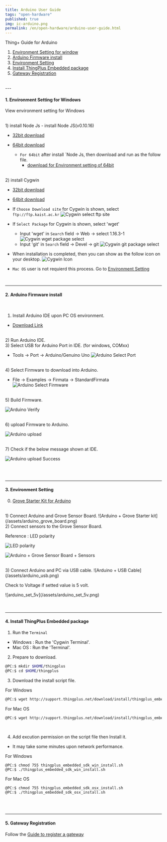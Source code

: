 ```yaml
---
title: Arduino User Guide
tags: "open-hardware"
published: true
img: ic-arduino.png
permalink: /en/open-hardware/arduino-user-guide.html
---
```


Thing+ Guide for Arduino<br/>
<div id='win-setting'></div>

1. [Environment Setting for window](#win-setting)
2. [Arduino Firmware install](#id-firmware)
3. [Environment Setting](#id-setting)
4. [Install ThingPlus Embedded package](#id-package)
5. [Gateway Registration](#id-register)

<br/>
---

#### 1. Environment Setting for Windows 

<p class="dwExpand"> View environment setting for Windows</p>

<br/>
1) install Node Js
- install Node JS(v0.10.16)

- <a href="https://nodejs.org/dist/v0.10.16/node-v0.10.16-x86.msi" target="_blank"> 32bit download</a>
- <a href="https://nodejs.org/dist/v0.10.16/x64/node-v0.10.16-x64.msi" target="_blank"> 64bit download</a>

  - `For 64bit` after install `Node Js, then download and run as the follow file.
    - <a href="http://support.thingplus.net/download/install/x86_64_env_set.bat" target="_blank"> download for Environment setting of 64bit </a>

<br/>
2) install Cygwin 

- <a href="https://cygwin.com/setup-x86.exe" target="_blank"> 32bit download</a>
- <a href="https://cygwin.com/setup-x86_64.exe" target="_blank"> 64bit download</a>

- If `Choose Download site` for Cygwin is shown, select `ftp://ftp.kaist.ac.kr`
  ![Cygwin select ftp site](/assets/cygwin_site_select.png)

- If `Select Package` for Cygwin is shown, select 'wget'

  - Input 'wget' in `Search` field -> Web -> select 1.16.3-1 
    ![Cygwin wget package select](/assets/cygwin_wget.png)
  - Input 'git' in `Search` field  -> Devel ->  git
    ![Cygwin git package select](/assets/cygwin_git.png)

- When installation is completed, then you can show as the follow icon on your desktop.
  ![Cygwin Icon](/assets/cygwin_icon.png)

<p class="dwExpand2"></p>

* `Mac OS` user is not requierd this process. Go to [Environment Setting](#id-setting)

<div id='id-firmware'></div>
<br/>

---

#### 2. Arduino Firmware install
<br/>

1) Install Arduino IDE upon PC OS environment.

- <a href="https://www.arduino.cc/en/Main/Software" target="_blank">Download Link</a>

<br/>
2) Run Arduino IDE.
<br/>
3) Select USB for Arduino Port in IDE. (for windows, COMxx)

- Tools -> Port -> Arduino/Genuino Uno
  ![Arduino Select Port](/assets/arduino_ide_select_port.png)

<br/>
4) Select Firmware to download into Arduino.

- File -> Examples -> Firmata -> StandardFirmata
  ![Arduino Select Firmware](/assets/arduino_ide_select_firmare.png)

<br/>
5) Build Firmware.

![Arduino Verify](/assets/arduino_ide_verify.png)

<br/>
6) upload Firmware to Arduino.

![Arduino upload](/assets/arduino_ide_upload.png)

<br/>
7) Check if the below message shown at IDE.

![Arduino upload Success](/assets/arduino_ide_upload_done.png)


<div id='id-setting'></div>
<br/><br/>

---

#### 3. Environment Setting

0) <a href="http://www.seeedstudio.com/depot/Grove-Starter-Kit-for-Arduino-p-1855.html" target="_blank">Grove Starter Kit for Arduino</a>

<br/>
1) Connect Arduino and Grove Sensor Board.
![Arduino + Grove Starter kit](/assets/arduino_grove_board.png)

<br/>
2) Connect sensors to the Grove Sensor Board.<br/>

<p class="dwExpand"> Reference : LED polarity</p>

![LED polarity](/assets/led.png)

<div class="dwExpand2"></div>

![Arduino + Grove Sensor Board + Sensors](/assets/arduino_sensors.png)

<br/>
3) Connect Arduino and PC via USB cable.
![Arduino + USB Cable](/assets/arduino_usb.png)

<p class="dwExpand"> Check to Voltage if setted value is 5 volt.</p>
 ![arduino_set_5v](/assets/arduino_set_5v.png)
<div class="dwExpand2"></div>

<div id='id-package'></div>
<br/><br/>

---

#### 4. Install ThingPlus Embedded package
1) Run the `Terminal`

- Windows : Run the 'Cygwin Terminal'.
- Mac OS : Run the 'Terminal'.

2) Prepare to download.

```bash
@PC:$ mkdir $HOME/thingplus
@PC:$ cd $HOME/thingplus
```

3) Download the install script file.

<p class="dwExpand"> For Windows</p>

```bash
@PC:$ wget http://support.thingplus.net/download/install/thingplus_embedded_sdk_win_install.sh
```

<div class="dwExpand2"></div>

<p class="dwExpand"> For Mac OS</p>

```bash
@PC:$ wget http://support.thingplus.net/download/install/thingplus_embedded_sdk_osx_install.sh
```
<div class="dwExpand2"></div>
<br/>

4) Add excution permission on the script file then Install it.

- It may take some minutes upon network performance.

<p class="dwExpand"> For Windows</p>

```
@PC:$ chmod 755 thingplus_embedded_sdk_win_install.sh
@PC:$ ./thingplus_embedded_sdk_win_install.sh
```
<div class="dwExpand2"></div>

<p class="dwExpand"> For Mac OS</p>

```
@PC:$ chmod 755 thingplus_embedded_sdk_osx_install.sh
@PC:$ ./thingplus_embedded_sdk_osx_install.sh
```
<div class="dwExpand2"></div>

<div id='id-register'></div>
<br/><br/>

---

#### 5. Gateway Registration
Follow the [Guide to register a gateway](/en/user-guide/registration.html#id-gateway)

<div class='scrolltop'>
    <div class='scroll icon'><i class="fa fa-arrow-circle-up"></i></div>
</div> 
